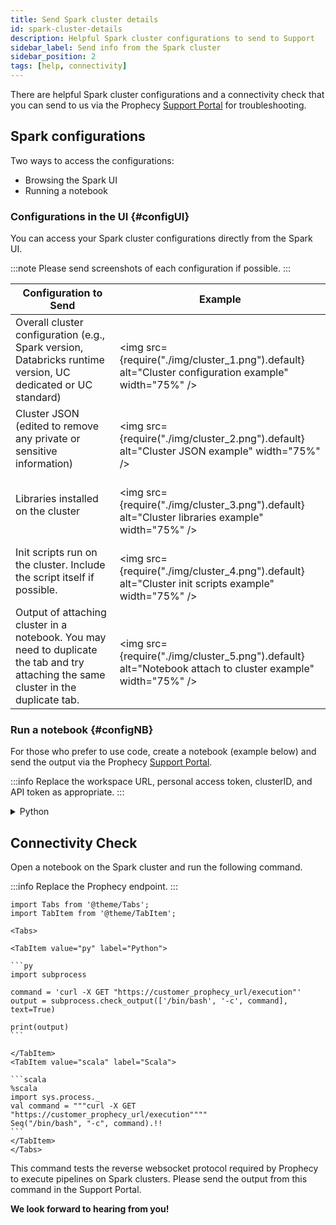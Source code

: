 ```yaml
---
title: Send Spark cluster details
id: spark-cluster-details
description: Helpful Spark cluster configurations to send to Support
sidebar_label: Send info from the Spark cluster
sidebar_position: 2
tags: [help, connectivity]
---
```


There are helpful Spark cluster configurations and a connectivity check that you can send to us via the Prophecy [Support Portal](https://prophecy.zendesk.com/) for troubleshooting.

## Spark configurations

Two ways to access the configurations:

- Browsing the Spark UI
- Running a notebook

### Configurations in the UI {#configUI}

You can access your Spark cluster configurations directly from the Spark UI.

:::note
Please send screenshots of each configuration if possible.
:::

| Configuration to Send                                                                                                                 | Example                                                                                                               |
| ------------------------------------------------------------------------------------------------------------------------------------- | --------------------------------------------------------------------------------------------------------------------- |
| Overall cluster configuration (e.g., Spark version, Databricks runtime version, UC dedicated or UC standard)                          | <br /><img src={require("./img/cluster_1.png").default} alt="Cluster configuration example" width="75%" /><br />      |
| Cluster JSON (edited to remove any private or sensitive information)                                                                  | <br /><img src={require("./img/cluster_2.png").default} alt="Cluster JSON example" width="75%" /><br />               |
| Libraries installed on the cluster                                                                                                    | <br /><img src={require("./img/cluster_3.png").default} alt="Cluster libraries example" width="75%" /><br />          |
| Init scripts run on the cluster. Include the script itself if possible.                                                               | <br /><img src={require("./img/cluster_4.png").default} alt="Cluster init scripts example" width="75%" /><br />       |
| Output of attaching cluster in a notebook. You may need to duplicate the tab and try attaching the same cluster in the duplicate tab. | <br /><img src={require("./img/cluster_5.png").default} alt="Notebook attach to cluster example" width="75%" /><br /> |

### Run a notebook {#configNB}

For those who prefer to use code, create a notebook (example below) and send the output via the Prophecy [Support Portal](https://prophecy.zendesk.com/).

:::info
Replace the workspace URL, personal access token, clusterID, and API token as appropriate.
:::

<details>
<summary>Python</summary>

```
# Databricks notebook source
import requests

#Get Databricks runtime of cluster
# Get the notebook context using dbutils
context = dbutils.notebook.entry_point.getDbutils().notebook().getContext()

# Retrieve the Databricks runtime version from the context tags
runtime_version = context.tags().get("sparkVersion").get()

# Print the runtime version
print(f"Databricks Runtime Version: {runtime_version}")

# Get Spark version
spark_version = spark.version
print(f"Spark Version: {spark_version}")


#Get the installed libraries and access mode details of the cluster
# Replace with your Databricks workspace URL and token
workspace_url = "replace_with_workspace_url"
token = "replace_with_token"
cluster_id = "replace_with_cluster_id"


# API endpoint to get info of installed libraries
url = f"{workspace_url}/api/2.0/libraries/cluster-status"

# Make the API request
response = requests.get(url, headers={"Authorization": f"Bearer {token}"}, params={"cluster_id": cluster_id})

library_info=response.json()
print("Libraries:")
for i in library_info['library_statuses']:
    print(i)

# API endpoint to get access mode details
url = f"{workspace_url}/api/2.1/clusters/get"

# Make the API request
response = requests.get(url, headers={"Authorization": f"Bearer {token}"}, params={"cluster_id": cluster_id})

cluster_access_info=response.json()
print(f"Cluster Access Mode: {cluster_access_info['data_security_mode']}")
```

</details>

## Connectivity Check

Open a notebook on the Spark cluster and run the following command.

:::info
Replace the Prophecy endpoint.
:::

````mdx-code-block
import Tabs from '@theme/Tabs';
import TabItem from '@theme/TabItem';

<Tabs>

<TabItem value="py" label="Python">

```py
import subprocess

command = 'curl -X GET "https://customer_prophecy_url/execution"'
output = subprocess.check_output(['/bin/bash', '-c', command], text=True)

print(output)
```

</TabItem>
<TabItem value="scala" label="Scala">

```scala
%scala
import sys.process._
val command = """curl -X GET "https://customer_prophecy_url/execution""""
Seq("/bin/bash", "-c", command).!!
```
</TabItem>
</Tabs>

````

This command tests the reverse websocket protocol required by Prophecy to execute pipelines on Spark clusters. Please send the output from this command in the Support Portal.

**We look forward to hearing from you!**

